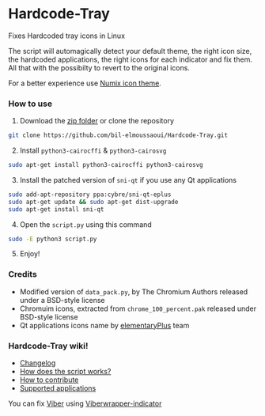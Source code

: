 # Hardcode-Tray
Fixes Hardcoded tray icons in Linux

The script will automagically detect your default theme, the right icon size, the hardcoded applications, the right icons for each indicator and fix them. All that with the possibilty to revert to the original icons.

For a better experience use [Numix icon theme](https://github.com/numixproject/numix-icon-theme).

### How to use
  1. Download the [zip folder](https://github.com/bil-elmoussaoui/Hardcode-Tray/archive/master.zip) or clone the repository
  ```bash
  git clone https://github.com/bil-elmoussaoui/Hardcode-Tray.git
  ```

  2. Install `python3-cairocffi` & `python3-cairosvg`
  ```bash
  sudo apt-get install python3-cairocffi python3-cairosvg
  ```

  3. Install the patched version of `sni-qt` if you use any Qt applications
  ```bash
  sudo add-apt-repository ppa:cybre/sni-qt-eplus
  sudo apt-get update && sudo apt-get dist-upgrade
  sudo apt-get install sni-qt

  ```
  4. Open the `script.py` using this command
  ```bash
  sudo -E python3 script.py
  ```

  5. Enjoy!


### Credits
- Modified version of `data_pack.py`, by The Chromium Authors released under a BSD-style license
- Chromuim icons, extracted from `chrome_100_percent.pak` released under BSD-style license
- Qt applications icons name by [elementaryPlus](https://github.com/mank319/elementaryPlus) team

### Hardcode-Tray wiki!
- [Changelog](https://github.com/bil-elmoussaoui/Hardcode-Tray/wiki/Changelog)
- [How does the script works?](https://github.com/bil-elmoussaoui/Hardcode-Tray/wiki/How-does-the-script-works%3F)
- [How to contribute](https://github.com/bil-elmoussaoui/Hardcode-Tray/wiki/How-to-contribute)
- [Supported applications](https://github.com/bil-elmoussaoui/Hardcode-Tray/wiki/Supported-applications)

You can fix [Viber](https://www.viber.com/) using [Viberwrapper-indicator](https://github.com/karas84/viberwrapper-indicator)
